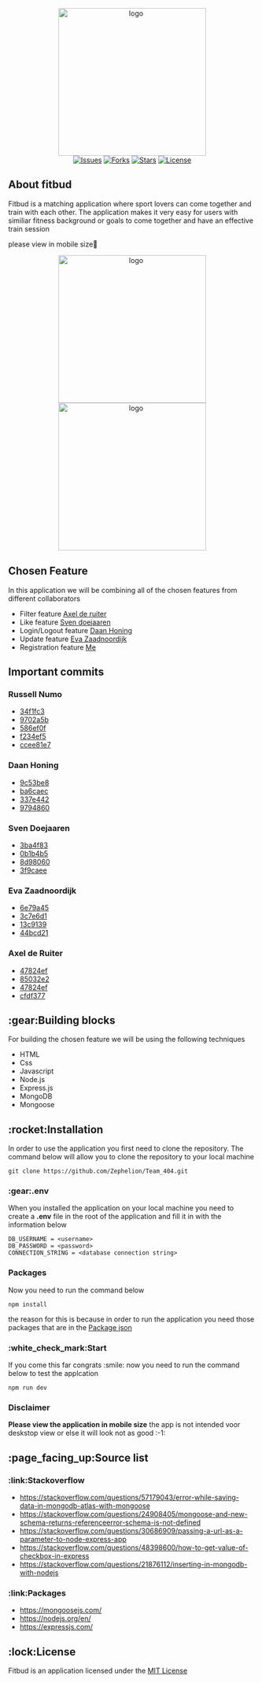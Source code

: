 <section align="center" id="start"><img alt="logo" src="https://i.postimg.cc/W4g1xtX3/fitness.png" width="300"></section>

<section align="center">
  <a href="https://github.com/Zephelion/Team_404/issues" target="_blank"><img alt="Issues" src="https://img.shields.io/github/issues/Zephelion/Team_404"></a>
  <a href="https://github.com/Zephelion/Team_404/network" target="_blank"><img alt="Forks" src="https://img.shields.io/github/forks/DaanDH12/TechRepo"></a>
  <a href="https://github.com/Zephelion/Team_404/stargazers" target="_blank"><img alt="Stars" src="https://img.shields.io/github/stars/Zephelion/Team_404"></a>
  <a href="https://github.com/Zephelion/Team_404/blob/main/LICENSE" target="_blank"><img alt="License" src="https://img.shields.io/github/license/Zephelion/Team_404"></a>
</section>

<h2>About fitbud</h2>
<p>Fitbud is a matching application where sport lovers can come together and train with each other. The application makes it very easy for users with similiar fitness background or goals to come together and have an effective train session</p>
<p>please view in mobile size📱</p>

 <section align="center" id="start"><img alt="logo" src="https://i.postimg.cc/zDF6bw2S/localhost-3000-i-Phone-XR-1-iphone13blue-portrait.png" width="300">
 <img alt="logo" src="https://i.postimg.cc/YqXP8rHv/localhost-3000-register-i-Phone-XR-iphone13blue-portrait.png" width="300"></section>

<h2>Chosen Feature</h2>
<p>In this application we will be combining all of the chosen features from different collaborators</p>
<ul>
    <li>Filter feature <a href="https://github.com/Laserjonge" target="_blank">Axel de ruiter</a></li>
    <li>Like feature <a href="https://github.com/svendoejaaren" target="_blank">Sven doejaaren</a></li>
    <li>Login/Logout feature <a href="https://github.com/DaanDH12" target="_blank">Daan Honing</a></li>
    <li>Update feature <a href="https://github.com/EvaZ7" target="_blank">Eva Zaadnoordijk</a></li>
    <li>Registration feature <a href="https://github.com/Zephelion" target="_blank">Me</a> </li>
</ul>
<h2>Important commits</h2>
    <h3>Russell Numo</h3>
        <ul>
            <li>
                <a href="https://github.com/Zephelion/Team_404/commit/34f1fc35867f557dc7556a49270eb82684e67e09" target="_blank">34f1fc3</a>
            </li>
            <li>
                <a href="https://github.com/Zephelion/Team_404/commit/9702a5b0bdf1432abdc12293375956f13085c7a8" target="_blank">9702a5b</a>
            </li>
            <li>
                <a href="https://github.com/Zephelion/Team_404/commit/586ef0f8d7c63de5afc6fdd2c77072cfd27f515f" target="_blank">586ef0f</a>
            </li>
            <li>
                <a href="https://github.com/Zephelion/Team_404/commit/f234ef5c46f71d56da6fc792f59b9ded5cdae2da" target="_blank">f234ef5</a>
            </li>
            <li>
                <a href="https://github.com/Zephelion/Team_404/commit/ccee81e79a66e43206c1029c07bb7588e1e21610" target="_blank">ccee81e7</a>
            </li>
        </ul>
    <h3>Daan Honing</h3>
        <ul>
            <li>
                <a href="https://github.com/Zephelion/Team_404/commit/9c53be843bc568caa9921261862584f4cf2bbf85" target="_blank">9c53be8</a>
            </li>
            <li>
                <a href="https://github.com/Zephelion/Team_404/commit/ba6caecbbefdf2a506b99bd472cc735127e32e61" target="_blank">ba6caec</a>
            </li>
            <li>
                <a href="https://github.com/Zephelion/Team_404/commit/337e44283ee3007bdc9d39b13cac5f5d2d1523ca" target="_blank">337e442</a>
            </li>
            <li>
                <a href="https://github.com/Zephelion/Team_404/commit/9794860577a99ee5a01301493c859c71414cd583?diff=unified" target="_blank">9794860</a>
            </li>
        </ul>
    <h3>Sven Doejaaren</h3>
        <ul>
            <li>
                <a href="https://github.com/Zephelion/Team_404/commit/3ba4f83fdba192300e586252691452d96d33769e" target="_blank">3ba4f83</a>
            </li>
            <li>
                <a href="https://github.com/Zephelion/Team_404/commit/0b1b4b513c008fc02b978d11af364bbe48f7d0f4" target="_blank">0b1b4b5</a>
            </li>
            <li>
                <a href="https://github.com/Zephelion/Team_404/commit/8d98060799b09a4df7e15a511b668861d878e97e" target="_blank">8d98060</a>
            </li>
            <li>
                <a href="https://github.com/Zephelion/Team_404/commit/3f9caee1c55840a8d9aa570ec215e9df72339546" target="_blank">3f9caee</a>
            </li>
        </ul>
    <h3>Eva Zaadnoordijk</h3>
        <ul>
            <li>
                <a href="https://github.com/Zephelion/Team_404/commit/6e79a45a8df5d8a87b8ab5080a0fbc9c104e718f" target="_blank">6e79a45</a>
            </li>
            <li>
                <a href="https://github.com/Zephelion/Team_404/commit/3c7e6d10cf9c1e2d697b56aa606d449780493c9d" target="_blank">3c7e6d1</a>
            </li>
            <li>
                <a href="https://github.com/Zephelion/Team_404/commit/13c91398520a3b5bf27e5d8a6e3aac2b9b58184a" target="_blank">13c9139</a>
            </li>
            <li>
                <a href="https://github.com/Zephelion/Team_404/commit/44bcd21489755f33259f1a49168ce55a47c700dd" target="_blank">44bcd21</a>
            </li>
        </ul>
    <h3>Axel de Ruiter</h3>
        <ul>
            <li>
                <a href="https://github.com/Zephelion/Team_404/commit/47824ef36fcb9f967d689aa3962f3e4ab7e759b9" target="_blank">47824ef</a>
            </li>
            <li>
                <a href="https://github.com/Zephelion/Team_404/commit/85032e205d49a8c7b6d3fb347489de3460c18f1e" target="_blank">85032e2</a>
            </li>
            <li>
                <a href="https://github.com/Zephelion/Team_404/commit/47824ef36fcb9f967d689aa3962f3e4ab7e759b9" target="_blank">47824ef</a>
            </li>
            <li>
                <a href="https://github.com/Zephelion/Team_404/commit/cfdf3772da007b99a29b82ab08b5042c3a32f057" target="_blank">cfdf377</a>
            </li>
        </ul>

<h2>:gear:Building blocks</h2>
<p>For building the chosen feature we will be using the following techniques</p>
<ul>
    <li>HTML</li>
    <li>Css</li>
    <li>Javascript</li>
    <li>Node.js</li>
    <li>Express.js</li>
    <li>MongoDB</li>
    <li>Mongoose</li>
</ul>
<h2>:rocket:Installation</h2>
<p>In order to use the application you first need to clone the repository. The command below will allow you to clone the repository to your local machine<p>

```
git clone https://github.com/Zephelion/Team_404.git
```

<h3>:gear:.env</h3>
<p>When you installed the application on your local machine you need to create a <strong>.env</strong> file in the root of the application and fill it in with the information below</p>

```
DB_USERNAME = <username>
DB_PASSWORD = <password>
CONNECTION_STRING = <database connection string>

```

<h3>Packages</h3>
<p>Now you need to run the command below</p>

```
npm install
```

<p>
    the reason for this is because in order to run the application you need those packages that are in the <a href="https://github.com/Zephelion/Team_404/blob/dev/package.json" target="_blank">Package json</a>
</p>

<h3>:white_check_mark:Start</h3>
<p>If you come this far congrats :smile: now you need to run the command below to test the applcation</p>

```
npm run dev
```

<h3>Disclaimer</h3>
<p>
    <strong>Please view the application in mobile size</strong> the app is not intended voor deskstop view or else it will look not as good :-1:
</p>

<h2>:page_facing_up:Source list</h2>
<h3>:link:Stackoverflow</h3>
<ul>
    <li>
        <a href="https://stackoverflow.com/questions/57179043/error-while-saving-data-in-mongodb-atlas-with-mongoose" target="_blank">https://stackoverflow.com/questions/57179043/error-while-saving-data-in-mongodb-atlas-with-mongoose</a>
    </li>
    <li>
        <a href="https://stackoverflow.com/questions/24908405/mongoose-and-new-schema-returns-referenceerror-schema-is-not-defined" target="_blank">https://stackoverflow.com/questions/24908405/mongoose-and-new-schema-returns-referenceerror-schema-is-not-defined</a>
    </li>
    <li>
        <a href="https://stackoverflow.com/questions/30686909/passing-a-url-as-a-parameter-to-node-express-app" target="_blank">https://stackoverflow.com/questions/30686909/passing-a-url-as-a-parameter-to-node-express-app</a>
    </li>
    <li>
        <a href="https://stackoverflow.com/questions/48398600/how-to-get-value-of-checkbox-in-express" target="_blank">https://stackoverflow.com/questions/48398600/how-to-get-value-of-checkbox-in-express</a>
    </li>
    <li>
        <a href="https://stackoverflow.com/questions/21876112/inserting-in-mongodb-with-nodejs" target="_blank">https://stackoverflow.com/questions/21876112/inserting-in-mongodb-with-nodejs</a>
    </li>
</ul>
<h3>:link:Packages</h3>
<ul>
    <li>
        <a href="https://mongoosejs.com/" target="_blank">https://mongoosejs.com/</a>
    </li>
    <li>
        <a href="https://nodejs.org/en/" target="_blank">https://nodejs.org/en/</a>
    </li>
    <li>
        <a href="https://expressjs.com/" target="_blank">https://expressjs.com/</a>
    </li>
</ul>
<h2>:lock:License</h2>
<p>
    Fitbud is an application licensed under the <a href="https://opensource.org/licenses/MIT" target="_blank">MIT License</a>
</p>
